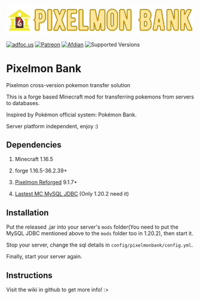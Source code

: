  ![title img](https://github.com/Lileep/PixelmonBank/blob/master/title.png)
 
<a href="http://adfoc.us/79708197722088"><img src="https://img.shields.io/badge/Download%20on-adfoc.us-ffff66" alt="adfoc.us"></a>
<a href="https://www.patreon.com/Lileep"><img src="https://img.shields.io/badge/Support-Patreon-ff5733" alt="Patreon"></a>
<a href="https://afdian.net/a/Lileep"><img src="https://img.shields.io/badge/Support-Afdian-cc99ff" alt="Afdian"></a>
<img src="https://img.shields.io/badge/Available%20for-MC%201.16.5-33ff99" alt="Supported Versions">

# Pixelmon Bank

Pixelmon cross-version pokemon transfer solution

This is a forge based Minecraft mod for transferring pokemons from servers to databases.

Inspired by Pokémon official system: Pokémon Bank.

Server platform independent, enjoy :)

## Dependencies

1. Minecraft 1.16.5

2. forge 1.16.5-36.2.39+

3. [Pixelmon Reforged](https://reforged.gg) 9.1.7+

4. [Lastest MC MySQL JDBC](https://www.curseforge.com/minecraft/mc-mods/mysql-jdbc/files) (Only 1.20.2 need it)


## Installation

Put the released .jar into your server's `mods` folder(You need to put the MySQL JDBC mentioned above to the `mods` folder too in 1.20.2), then start it.

Stop your server, change the sql details in `config/pixelmonbank/config.yml`.

Finally, start your server again.

## Instructions

Visit the wiki in github to get more info! :>
